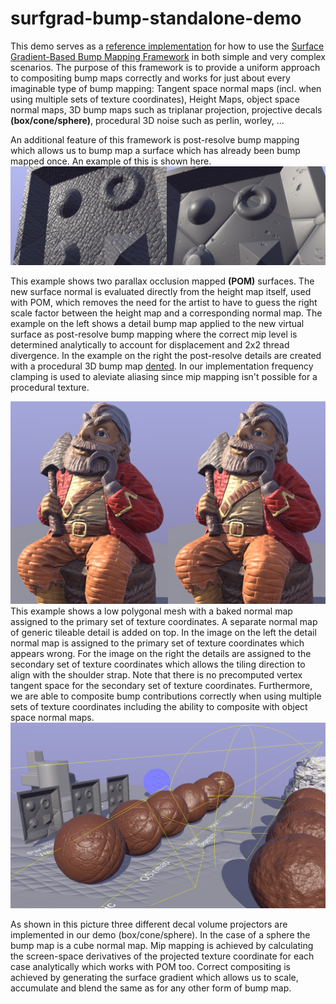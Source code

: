 # surfgrad-bump-standalone-demo
This demo serves as a [reference implementation](https://drive.google.com/file/d/1yIXVnMXcJg90lxKXnD93gOe9bJ0AjBA-/view?usp=sharing) for how to use the [Surface Gradient-Based Bump Mapping Framework](https://unity.com/labs/publications#surface-gradient-based-bump-mapping-framework-2019) in both simple and very complex scenarios.
The purpose of this framework is to provide a uniform approach to compositing bump maps correctly and works for just about every imaginable type of bump mapping:
Tangent space normal maps (incl. when using multiple sets of texture coordinates), Height Maps, object space normal maps, 3D bump maps such as triplanar projection, projective decals **(box/cone/sphere)**, procedural 3D noise such as perlin, worley, ...

An additional feature of this framework is post-resolve bump mapping which allows us to bump map a surface which has already been bump mapped once. An example of this is shown here.
<img src="https://github.com/mmikk/mmikk.github.io/blob/master/pictures/surfgrad_demo/pom_details_combined.png" alt="Detail Map on POM surface" />

This example shows two parallax occlusion mapped **(POM)** surfaces. The new surface normal is evaluated directly from the height map itself, used with POM, which removes the need for the artist to have to guess the right scale factor between the height map and a corresponding normal map. The example on the left shows a detail bump map applied to the new virtual surface as post-resolve bump mapping where the correct mip level is determined analytically to account for displacement and 2x2 thread divergence.
In the example on the right the post-resolve details are created with a procedural 3D bump map [dented](http://web.engr.oregonstate.edu/~mjb/prman/dented.sl). In our implementation frequency clamping is used to aleviate aliasing since mip mapping isn't possible for a procedural texture.

<img src="https://github.com/mmikk/mmikk.github.io/blob/master/pictures/surfgrad_demo/pirate_combined.png" alt="multiple sets of UV" />
This example shows a low polygonal mesh with a baked normal map assigned to the primary set of texture coordinates. A separate normal map of generic tileable detail is added on top. In the image on the left the detail normal map is assigned to the primary set of texture coordinates which appears wrong. For the image on the right the details are assigned to the secondary set of texture coordinates which allows the tiling direction to align with the shoulder strap. Note that there is no precomputed vertex tangent space for the secondary set of texture coordinates. Furthermore, we are able to composite bump contributions correctly when using multiple sets of texture coordinates including the ability to composite with object space normal maps.

<img src="https://github.com/mmikk/mmikk.github.io/blob/master/pictures/surfgrad_demo/decal_projectors.png" alt="Decal Projectors" width="800"/>

As shown in this picture three different decal volume projectors are implemented in our demo (box/cone/sphere). In the case of a sphere the bump map is a cube normal map.
Mip mapping is achieved by calculating the screen-space derivatives of the projected texture coordinate for each case analytically which works with POM too.
Correct compositing is achieved by generating the surface gradient which allows us to scale, accumulate and blend the same as for any other form of bump map.

 
